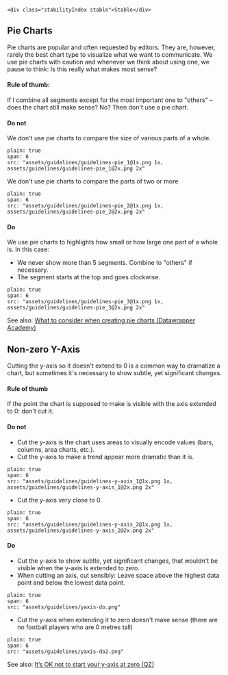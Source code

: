 ```html|span-1,no-source,plain
<div class="stabilityIndex stable">Stable</div>
```

## Pie Charts
Pie charts are popular and often requested by editors. They are, however, rarely the best chart type to visualize what we want to communicate. We use pie charts with caution and whenever we think about using one, we pause to think: Is this really what makes most sense?

#### Rule of thumb:
If I combine all segments except for the most important one to "others" – does the chart still make sense?
No? Then don't use a pie chart.

#### Do not

We don't use pie charts to compare the size of various parts of a whole.

```image
plain: true
span: 6
src: "assets/guidelines/guidelines-pie_1@1x.png 1x, assets/guidelines/guidelines-pie_1@2x.png 2x"
```

We don't use pie charts to compare the parts of two or more

```image
plain: true
span: 6
src: "assets/guidelines/guidelines-pie_2@1x.png 1x, assets/guidelines/guidelines-pie_2@2x.png 2x"
```

#### Do

We use pie charts to highlights how small or how large one part of a whole is.
In this case:
- We never show more than 5 segments. Combine to "others" if necessary.
- The segment starts at the top and goes clockwise.

```image
plain: true
span: 6
src: "assets/guidelines/guidelines-pie_3@1x.png 1x, assets/guidelines/guidelines-pie_3@2x.png 2x"
```

See also: [What to consider when creating pie charts (Datawrapper Academy)](https://academy.datawrapper.de/article/127-what-to-consider-when-creating-a-pie-chart)

## Non-zero Y-Axis

Cutting the y-axis so it doesn't extend to 0 is a common way to dramatize a chart, but sometimes it's necessary to show subtle, yet significant changes.

#### Rule of thumb

If the point the chart is supposed to make is visible with the axis extended to 0: don't cut it.

#### Do not

- Cut the y-axis is the chart uses areas to visually encode values (bars, columns, area charts, etc.).
- Cut the y-axis to make a trend appear more dramatic than it is.
```image
plain: true
span: 6
src: "assets/guidelines/guidelines-y-axis_1@1x.png 1x, assets/guidelines/guidelines-y-axis_1@2x.png 2x"
```

- Cut the y-axis very close to 0.
```image
plain: true
span: 6
src: "assets/guidelines/guidelines-y-axis_2@1x.png 1x, assets/guidelines/guidelines-y-axis_2@2x.png 2x"
```

#### Do

- Cut the y-axis to show subtle, yet significant changes, that wouldn't be visible when the y-axis is extended to zero.
- When cutting an axis, cut sensibly: Leave space above the highest data point and below the lowest data point.

```image
plain: true
span: 6
src: "assets/guidelines/yaxis-do.png"
```

- Cut the y-axis when extending it to zero doesn't make sense (there are no football players who are 0 metres tall)
```image
plain: true
span: 6
src: "assets/guidelines/yaxis-do2.png"
```


See also: [It’s OK not to start your y-axis at zero (QZ)](https://qz.com/418083/its-ok-not-to-start-your-y-axis-at-zero/)
